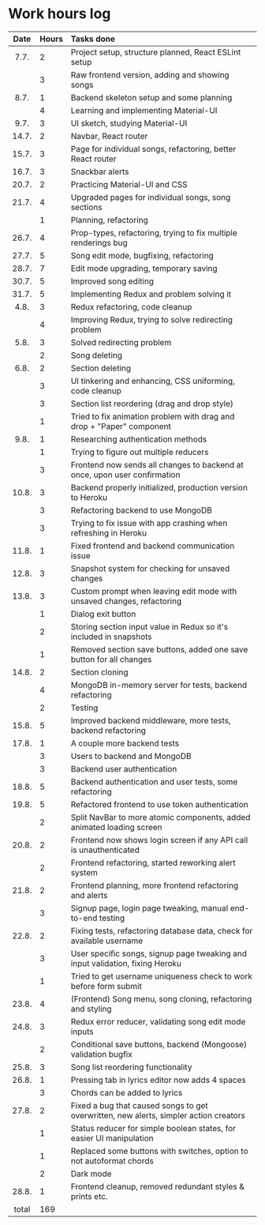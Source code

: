 # Work hours log

| Date | Hours | Tasks done |
|:-----:|:-----|:-----|
| 7.7.  | 2    | Project setup, structure planned, React ESLint setup |
|       | 3    | Raw frontend version, adding and showing songs |
| 8.7.  | 1    | Backend skeleton setup and some planning |
|       | 4    | Learning and implementing Material-UI |
| 9.7.  | 3    | UI sketch, studying Material-UI |
| 14.7. | 2    | Navbar, React router |
| 15.7. | 3    | Page for individual songs, refactoring, better React router |
| 16.7. | 3    | Snackbar alerts |
| 20.7. | 2    | Practicing Material-UI and CSS |
| 21.7. | 4    | Upgraded pages for individual songs, song sections |
|       | 1    | Planning, refactoring |
| 26.7. | 4    | Prop-types, refactoring, trying to fix multiple renderings bug |
| 27.7. | 5    | Song edit mode, bugfixing, refactoring |
| 28.7. | 7    | Edit mode upgrading, temporary saving |
| 30.7. | 5    | Improved song editing |
| 31.7. | 5    | Implementing Redux and problem solving it |
| 4.8.  | 3    | Redux refactoring, code cleanup |
|       | 4    | Improving Redux, trying to solve redirecting problem |
| 5.8.  | 3    | Solved redirecting problem |
|       | 2    | Song deleting |
| 6.8.  | 2    | Section deleting |
|       | 3    | UI tinkering and enhancing, CSS uniforming, code cleanup |
|       | 3    | Section list reordering (drag and drop style) |
|       | 1    | Tried to fix animation problem with drag and drop + "Paper" component |
| 9.8.  | 1    | Researching authentication methods |
|       | 1    | Trying to figure out multiple reducers |
|       | 3    | Frontend now sends all changes to backend at once, upon user confirmation |
| 10.8. | 3    | Backend properly initialized, production version to Heroku |
|       | 3    | Refactoring backend to use MongoDB |
|       | 3    | Trying to fix issue with app crashing when refreshing in Heroku |
| 11.8. | 1    | Fixed frontend and backend communication issue |
| 12.8. | 3    | Snapshot system for checking for unsaved changes |
| 13.8. | 3    | Custom prompt when leaving edit mode with unsaved changes, refactoring |
|       | 1    | Dialog exit button |
|       | 2    | Storing section input value in Redux so it's included in snapshots |
|       | 1    | Removed section save buttons, added one save button for all changes |
| 14.8. | 2    | Section cloning |
|       | 4    | MongoDB in-memory server for tests, backend refactoring |
|       | 2    | Testing |
| 15.8. | 5    | Improved backend middleware, more tests, backend refactoring |
| 17.8. | 1    | A couple more backend tests |
|       | 3    | Users to backend and MongoDB |
|       | 3    | Backend user authentication |
| 18.8. | 5    | Backend authentication and user tests, some refactoring |
| 19.8. | 5    | Refactored frontend to use token authentication |
|       | 2    | Split NavBar to more atomic components, added animated loading screen |
| 20.8. | 2    | Frontend now shows login screen if any API call is unauthenticated |
|       | 2    | Frontend refactoring, started reworking alert system |
| 21.8. | 2    | Frontend planning, more frontend refactoring and alerts |
|       | 3    | Signup page, login page tweaking, manual end-to-end testing |
| 22.8. | 2    | Fixing tests, refactoring database data, check for available username |
|       | 3    | User specific songs, signup page tweaking and input validation, fixing Heroku |
|       | 1    | Tried to get username uniqueness check to work before form submit |
| 23.8. | 4    | (Frontend) Song menu, song cloning, refactoring and styling |
| 24.8. | 3    | Redux error reducer, validating song edit mode inputs |
|       | 2    | Conditional save buttons, backend (Mongoose) validation bugfix |
| 25.8. | 3    | Song list reordering functionality |
| 26.8. | 1    | Pressing tab in lyrics editor now adds 4 spaces |
|       | 3    | Chords can be added to lyrics |
| 27.8. | 2    | Fixed a bug that caused songs to get overwritten, new alerts, simpler action creators |
|       | 1    | Status reducer for simple boolean states, for easier UI manipulation |
|       | 1    | Replaced some buttons with switches, option to not autoformat chords |
|       | 2    | Dark mode |
| 28.8. | 1    | Frontend cleanup, removed redundant styles & prints etc. |
| total | 169  | |